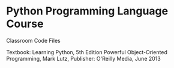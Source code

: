 # Python Programming Language Course
Classroom Code Files 

Textbook: Learning Python, 5th Edition Powerful Object-Oriented Programming, Mark Lutz, Publisher: O'Reilly Media, June
2013


